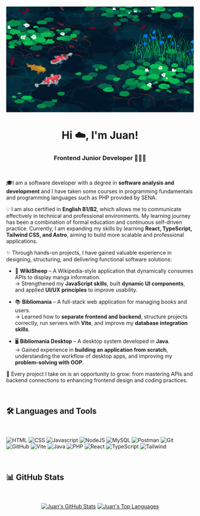 <a href="#"><img width="auto" height="auto" src="./R.gif"/></a>

<h1 align="center">Hi ☁️, I'm Juan!</h1>
<h3 align="center">Frontend Junior Developer 👨🏻‍💻</h3>
<br>

🎓I am a software developer with a degree in **software analysis and development** and I have taken some courses in programming fundamentals and programming languages such as PHP provided by SENA.

💡 I am also certified in **English B1/B2**, which allows me to communicate effectively in technical and professional environments. 
My learning journey has been a combination of formal education and continuous self-driven practice. Currently, I am expanding my skills by learning **React, TypeScript, Tailwind CSS, and Astro**, aiming to build more scalable and professional applications. 

✨ Through hands-on projects, I have gained valuable experience in designing, structuring, and delivering functional software solutions:

- 📖 **WikiSheep** – A Wikipedia-style application that dynamically consumes APIs to display manga information.  
   → Strengthened my **JavaScript skills**, built **dynamic UI components**, and applied **UI/UX principles** to improve usability.  

- 📚 **Bibliomania** – A full-stack web application for managing books and users.  
   → Learned how to **separate frontend and backend**, structure projects correctly, run servers with **Vite**, and improve my **database integration skills**.  

- 🖥️ **Bibliomania Desktop** – A desktop system developed in **Java**.  
   → Gained experience in **building an application from scratch**, understanding the workflow of desktop apps, and improving my **problem-solving with OOP**.  

🌱 Every project I take on is an opportunity to grow: from mastering APIs and backend connections to enhancing frontend design and coding practices.  

<br>

## 🛠️ Languages and Tools
<br/>
<p align="left"> 
<img src="https://www.vectorlogo.zone/logos/w3_html5/w3_html5-icon.svg" alt="HTML" width="40" height="40"/>
<img src="https://www.vectorlogo.zone/logos/w3_css/w3_css-icon.svg" alt="CSS" width="40" height="40"/>
<img src="https://upload.vectorlogo.zone/logos/javascript/images/239ec8a4-163e-4792-83b6-3f6d96911757.svg" alt="Javascript" width="40" height="40"/>
<img src="https://www.vectorlogo.zone/logos/nodejs/nodejs-icon.svg" alt="NodeJS" width="40" height="40"/>
<img src="https://www.vectorlogo.zone/logos/mysql/mysql-icon.svg" alt="MySQL" width="40" height="40"/>
<img src="https://cdn.worldvectorlogo.com/logos/postman.svg" alt="Postman" width="40" height="40"/>
<img src="https://www.vectorlogo.zone/logos/git-scm/git-scm-icon.svg" alt="Git" width="40" height="40"/> 
<img src="https://upload.vectorlogo.zone/logos/github/images/c53f393e-9094-4b00-9f76-e489cabbf2a9.svg" alt="GitHub" width="40" height="40"/>
<img src="https://raw.githubusercontent.com/vitejs/vite/main/docs/public/logo.svg" alt="Vite" width="40" height="40"/>
<img src="https://www.vectorlogo.zone/logos/java/java-icon.svg" alt="Java" width="40" height="40"/>
<img src="https://www.vectorlogo.zone/logos/php/php-icon.svg" alt="PHP" width="40" height="40"/>
<img src="https://www.vectorlogo.zone/logos/reactjs/reactjs-icon.svg" alt="React" width="40" height="40"/>
<img src="https://www.vectorlogo.zone/logos/typescriptlang/typescriptlang-icon.svg" alt="TypeScript" width="40" height="40"/>
<img src="https://www.vectorlogo.zone/logos/tailwindcss/tailwindcss-icon.svg" alt="Tailwind" width="40" height="40"/>
</p>

<br>

## 📊 GitHub Stats
<br/>
<p align="center">
  <a href="#"><img alt="Juan's GitHub Stats" src="https://github-readme-stats.vercel.app/api?username=Tserriednich15&show_icons=true&count_private=true&theme=dark&hide_border=true&bg_color=0D1117" /></a>
  <a href="#"><img alt="Juan's Top Languages" src="https://github-readme-stats.vercel.app/api/top-langs/?username=Tserriednich15&langs_count=8&count_private=true&layout=compact&theme=dark&hide_border=true&bg_color=0D1117" /></a>
</p>
